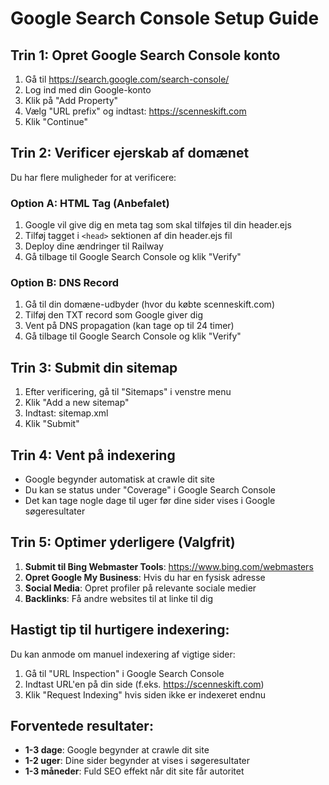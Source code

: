 # Google Search Console Setup Guide

## Trin 1: Opret Google Search Console konto
1. Gå til https://search.google.com/search-console/
2. Log ind med din Google-konto
3. Klik på "Add Property"
4. Vælg "URL prefix" og indtast: https://scenneskift.com
5. Klik "Continue"

## Trin 2: Verificer ejerskab af domænet
Du har flere muligheder for at verificere:

### Option A: HTML Tag (Anbefalet)
1. Google vil give dig en meta tag som skal tilføjes til din header.ejs
2. Tilføj tagget i `<head>` sektionen af din header.ejs fil
3. Deploy dine ændringer til Railway
4. Gå tilbage til Google Search Console og klik "Verify"

### Option B: DNS Record
1. Gå til din domæne-udbyder (hvor du købte scenneskift.com)
2. Tilføj den TXT record som Google giver dig
3. Vent på DNS propagation (kan tage op til 24 timer)
4. Gå tilbage til Google Search Console og klik "Verify"

## Trin 3: Submit din sitemap
1. Efter verificering, gå til "Sitemaps" i venstre menu
2. Klik "Add a new sitemap"
3. Indtast: sitemap.xml
4. Klik "Submit"

## Trin 4: Vent på indexering
- Google begynder automatisk at crawle dit site
- Du kan se status under "Coverage" i Google Search Console
- Det kan tage nogle dage til uger før dine sider vises i Google søgeresultater

## Trin 5: Optimer yderligere (Valgfrit)
1. **Submit til Bing Webmaster Tools**: https://www.bing.com/webmasters
2. **Opret Google My Business**: Hvis du har en fysisk adresse
3. **Social Media**: Opret profiler på relevante sociale medier
4. **Backlinks**: Få andre websites til at linke til dig

## Hastigt tip til hurtigere indexering:
Du kan anmode om manuel indexering af vigtige sider:
1. Gå til "URL Inspection" i Google Search Console
2. Indtast URL'en på din side (f.eks. https://scenneskift.com)
3. Klik "Request Indexing" hvis siden ikke er indexeret endnu

## Forventede resultater:
- **1-3 dage**: Google begynder at crawle dit site
- **1-2 uger**: Dine sider begynder at vises i søgeresultater
- **1-3 måneder**: Fuld SEO effekt når dit site får autoritet